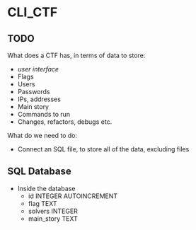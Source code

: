 # CLI_CTF

## TODO

What does a CTF has, in terms of data to store:

* *user interface*
* Flags
* Users
* Passwords
* IPs, addresses
* Main story
* Commands to run
* Changes, refactors, debugs etc.

What do we need to do:

* Connect an SQL file, to store all of the data, excluding files

## SQL Database

- Inside the database
  - id INTEGER AUTOINCREMENT
  - flag TEXT
  - solvers INTEGER
  - main_story TEXT
